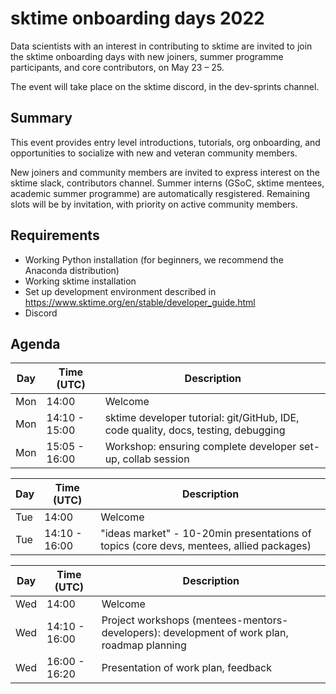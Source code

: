 # sktime onboarding days 2022

Data scientists with an interest in contributing to sktime are invited to join the sktime onboarding days with new joiners, summer programme participants, and core contributors, on May 23 – 25.

The event will take place on the sktime discord, in the dev-sprints channel.

## Summary
This event provides entry level introductions, tutorials, org onboarding, and opportunities to socialize with new and veteran community members.

New joiners and community members are invited to express interest on the sktime slack, contributors channel. Summer interns (GSoC, sktime mentees, academic summer programme) are automatically resgistered. Remaining slots will be by invitation, with priority on active community members.

## Requirements
* Working Python installation (for beginners, we recommend the Anaconda distribution)
* Working sktime installation
* Set up development environment described in https://www.sktime.org/en/stable/developer_guide.html
* Discord

## Agenda
|Day | Time (UTC) | Description|
|---|---|---|
| Mon | 14:00 | Welcome |
| Mon | 14:10 - 15:00 | sktime developer tutorial: git/GitHub, IDE, code quality, docs, testing, debugging |
| Mon | 15:05 - 16:00 | Workshop: ensuring complete developer set-up, collab session |

|Day | Time (UTC) | Description|
|---|---|---|
| Tue | 14:00 | Welcome |
| Tue | 14:10 - 16:00 | "ideas market" - 10-20min presentations of topics (core devs, mentees, allied packages) |

|Day | Time (UTC) | Description|
|---|---|---|
| Wed | 14:00 | Welcome |
| Wed | 14:10 - 16:00 | Project workshops (mentees-mentors-developers): development of work plan, roadmap planning |
| Wed | 16:00 - 16:20 | Presentation of work plan, feedback |
